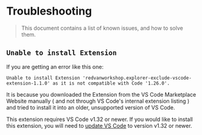 Troubleshooting
===

> This document contains a list of known issues, and how to solve them.

`Unable to install Extension`
---

If you are getting an error like this one:

```
Unable to install Extension 'redvanworkshop.explorer-exclude-vscode-extension-1.1.0' as it is not compatible with Code '1.26.0'.
```

It is because you downloaded the Extension from the VS Code Marketplace Website manually ( and not through VS Code's internal extension listing ) and tried to install it into an older, unsupported version of VS Code.

This extension requires VS Code v1.32 or newer.  If you would like to install this extension, you will need to [update VS Code](https://code.visualstudio.com/download) to version v1.32 or newer.